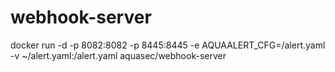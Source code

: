 # webhook-server

docker run -d -p 8082:8082 -p 8445:8445 -e AQUAALERT_CFG=/alert.yaml -v ~/alert.yaml:/alert.yaml aquasec/webhook-server
